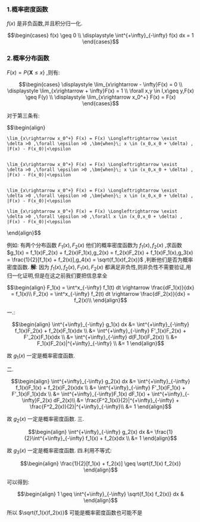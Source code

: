 ### 1.概率密度函数
$f(x)$ 是非负函数,并且积分归一化.

$$\begin{cases}
    f(x) \geq 0 \\
    \displaystyle \int^{+\infty}_{-\infty} f(x) dx = 1
\end{cases}$$

### 2.概率分布函数
$F(x) = P\left\{ \bm{X} \leq x\right\}$ ,则有:

$$\begin{cases}
    \displaystyle \lim_{x\rightarrow - \infty}F(x) = 0 \\
    \displaystyle \lim_{x\rightarrow + \infty}F(x) = 1 \\
    \forall x,y \in I,x\geq y,F(x) \geq F(y) \\
    \displaystyle \lim_{x\rightarrow x_0^+} F(x) = F(x) 
\end{cases}$$

对于第三条有:

$$\begin{align}

    \lim_{x\rightarrow x_0^+} F(x) = F(x) \Longleftrightarrow \exist \delta >0 ,\forall \epsilon >0 ,\bm{when}\; x \in (x_0,x_0 + \delta) , |F(x) - F(x_0)|<\epsilon


    \lim_{x\rightarrow x_0^+} F(x) = F(x) \Longleftrightarrow \exist \delta >0 ,\forall \epsilon >0 ,\bm{when}\; x \in (x_0,x_0 + \delta) , |F(x) - F(x_0)|<\epsilon


    \lim_{x\rightarrow x_0^+} F(x) = F(x) \Longleftrightarrow \exist \delta >0 ,\forall \epsilon >0 ,\bm{when}\; x \in (x_0,x_0 + \delta) , |F(x) - F(x_0)|<\epsilon

    \lim_{x\rightarrow x_0^+} F(x) = F(x) \Longleftrightarrow \exist \delta >0 ,\forall \epsilon >0 ,\forall x \in (x_0,x_0 + \delta) , |F(x) - F(x_0)|<\epsilon



\end{align}$$

例如:
有两个分布函数 $F_1(x),F_2(x)$ 他们的概率密度函数为 $f_1(x),f_2(x)$ ,求函数 $g_1(x) = f_1(x)F_2(x) + f_2(x)F_1(x),g_2(x) = f_2(x)F_2(x) + f_1(x)F_1(x),g_3(x) = \frac{1}{2}[f_1(x) + f_2(x)],g_4(x) = \sqrt{f_1(x)f_2(x)}$ ,判断他们是否为概率密度函数.
**解**:
因为 $f_1(x),f_2(x),F_1(x),F_2(x)$ 都满足非负性,则非负性不需要验证,用归一化证明,但是在这之前我们要把信息拿全

$$\begin{align}
    F_1(x) = \int^x_{-\infty} f_1(t) dt \rightarrow \frac{dF_1(x)}{dx} = f_1(x)\\
    F_2(x) = \int^x_{-\infty} f_2(t) dt \rightarrow \frac{dF_2(x)}{dx} = f_2(x)\\
\end{align}$$

一.:

$$\begin{align}
    \int^{+\infty}_{-\infty} g_1(x) dx &= \int^{+\infty}_{-\infty} f_1(x)F_2(x) + f_2(x)F_1(x)dx \\
    &= \int^{+\infty}_{-\infty} F'_1(x)F_2(x) + F'_2(x)F_1(x)dx \\
    &= \int^{+\infty}_{-\infty} d(F_1(x)F_2(x)) \\
    &= F_1(x)F_2(x)|^{+\infty}_{-\infty} \\
    &= 1
\end{align}$$

故 $g_1(x)$ 一定是概率密度函数.

二.

$$\begin{align}
    \int^{+\infty}_{-\infty} g_2(x) dx &= \int^{+\infty}_{-\infty} f_1(x)F_1(x) + f_2(x)F_2(x)dx \\
    &= \int^{+\infty}_{-\infty} F'_1(x)F_1(x) + F'_1(x)F_1(x)dx \\
    &= \int^{+\infty}_{-\infty}F_1(x) dF_1(x)  +  \int^{+\infty}_{-\infty}F_2(x) dF_2(x)\\
    &= \frac{F^2_1(x)}{2}|^{+\infty}_{-\infty} + \frac{F^2_2(x)}{2}|^{+\infty}_{-\infty}\\
    &= 1
\end{align}$$

故 $g_2(x)$ 一定是概率密度函数.
三.

$$\begin{align}
    \int^{+\infty}_{-\infty} g_2(x) dx &= \frac{1}{2}\int^{+\infty}_{-\infty} f_1(x) + f_2(x)dx \\
    &= 1
\end{align}$$

故 $g_3(x)$ 一定是概率密度函数.
四.利用不等式:

$$\begin{align}
    \frac{1}{2}[f_1(x) + f_2(x)] \geq \sqrt{f_1(x) f_2(x)}
\end{align}$$

可以得到:

$$\begin{align}
    1 \geq \int^{+\infty}_{-\infty} \sqrt{f_1(x) f_2(x)} dx &
\end{align}$$

所以 $\sqrt{f_1(x)f_2(x)}$ 可能是概率密度函数也可能不是